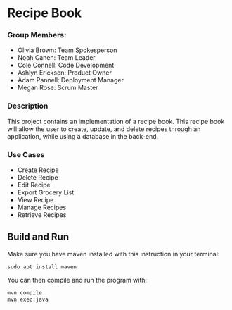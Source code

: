 # Recipe Book


### Group Members: 
- Olivia Brown: Team Spokesperson
- Noah Canen: Team Leader
- Cole Connell: Code Development 
- Ashlyn Erickson: Product Owner
- Adam Pannell: Deployment Manager
- Megan Rose: Scrum Master

### Description
This project contains an implementation of a recipe book. This recipe
book will allow the user to create, update, and delete recipes through an
application, while using a database in the back-end. 

### Use Cases
- Create Recipe
- Delete Recipe
- Edit Recipe
- Export Grocery List
- View Recipe
- Manage Recipes
- Retrieve Recipes

## Build and Run
Make sure you have maven installed with this instruction in your terminal: 

```sudo apt install maven```

You can then compile and run the program with:

```bash
mvn compile
mvn exec:java